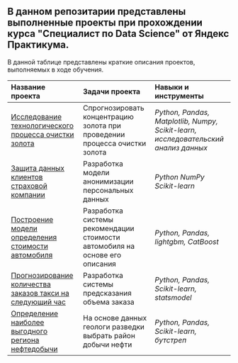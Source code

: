 ## В данном репозитарии представлены выполненные проекты при прохождении курса "Специалист по Data Science" от Яндекс Практикума.

В данной таблице представлены краткие описания проектов, выполняемых в ходе обучения.

| Название проекта | Задачи проекта | Навыки и инструменты | 
| :---------------------- | :---------------------- | :---------------------- |
| [Исследование технологического процесса очистки золота](recovery_of_gold_from_ore) | Спрогнозировать концентрацию золота при проведении процесса очистки золота | *Python, Pandas, Matplotlib, Numpy, Scikit-learn, исследовательский анализ данных* |
| [Защита данных клиентов страховой компании](protection_of_clients'_personal_data) | Разработка модели анонимизации персональных данных |  *Python* *NumPy Scikit-learn* |
| [Построение модели определения стоимости автомобиля](determining_the_cost_of_cars) | Разработка системы рекомендации стоимости автомобиля на основе его описания | *Python, Pandas, lightgbm, CatBoost* |
| [Прогнозирование количества заказов такси на следующий час](taxi_order_forecasting) | Разработка системы предсказания объема заказа | *Python, Pandas, Scikit-learn, statsmodel* |
| [Определение наиболее выгодного региона нефтедобычи](choosing_a_location_for_a_well) | На основе данных геологи разведки выбрать район добычи нефти | *Python, Pandas, Scikit-learn, бутстреп* |


